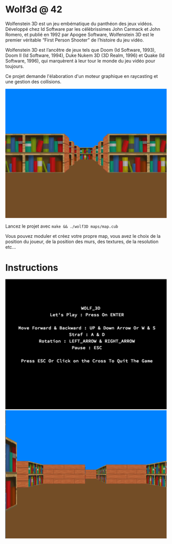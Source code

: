 # Wolf3d @ 42

Wolfenstein 3D est un jeu embématique du panthéon des jeux vidéos. Développé
chez Id Software par les célèbrissimes John Carmack et John Romero, et publié en 1992
par Apogee Software, Wolfenstein 3D est le premier véritable “First Person Shooter”
de l’histoire du jeu vidéo.

Wolfenstein 3D est l’ancêtre de jeux tels que Doom (Id Software, 1993), Doom II
(Id Software, 1994), Duke Nukem 3D (3D Realm, 1996) et Quake (Id Software, 1996),
qui marquèrent à leur tour le monde du jeu vidéo pour toujours.

Ce projet demande l'élaboration d'un moteur graphique en raycasting et une gestion des collisions.

![couloir](https://github.com/ibouabda/wolf3d/blob/master/pics/couloir.png)

Lancez le projet avec `make && ./wolf3D maps/map.cub`

Vous pouvez moduler et créez votre propre map, vous avez le choix de la position du joueur, de la position des murs, des textures, de la resolution etc...

# Instructions

![instruction](https://github.com/ibouabda/wolf3d/blob/master/pics/instruction.png)
![vue](https://github.com/ibouabda/wolf3d/blob/master/pics/vue.png)
